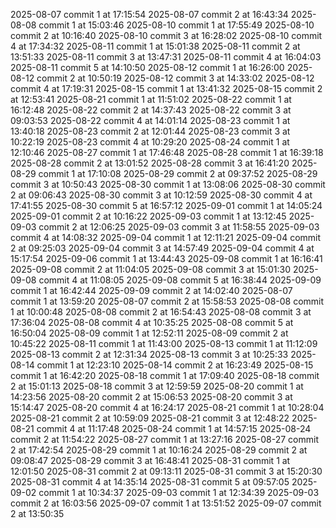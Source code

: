 2025-08-07 commit 1 at 17:15:54
2025-08-07 commit 2 at 16:43:34
2025-08-08 commit 1 at 15:03:46
2025-08-10 commit 1 at 17:55:49
2025-08-10 commit 2 at 10:16:40
2025-08-10 commit 3 at 16:28:02
2025-08-10 commit 4 at 17:34:32
2025-08-11 commit 1 at 15:01:38
2025-08-11 commit 2 at 13:51:33
2025-08-11 commit 3 at 13:47:31
2025-08-11 commit 4 at 16:04:03
2025-08-11 commit 5 at 14:10:50
2025-08-12 commit 1 at 16:26:00
2025-08-12 commit 2 at 10:50:19
2025-08-12 commit 3 at 14:33:02
2025-08-12 commit 4 at 17:19:31
2025-08-15 commit 1 at 13:41:32
2025-08-15 commit 2 at 12:53:41
2025-08-21 commit 1 at 11:51:02
2025-08-22 commit 1 at 16:12:48
2025-08-22 commit 2 at 14:37:43
2025-08-22 commit 3 at 09:03:53
2025-08-22 commit 4 at 14:01:14
2025-08-23 commit 1 at 13:40:18
2025-08-23 commit 2 at 12:01:44
2025-08-23 commit 3 at 10:22:19
2025-08-23 commit 4 at 10:29:20
2025-08-24 commit 1 at 12:10:46
2025-08-27 commit 1 at 17:46:48
2025-08-28 commit 1 at 16:39:18
2025-08-28 commit 2 at 13:01:52
2025-08-28 commit 3 at 16:41:20
2025-08-29 commit 1 at 17:10:08
2025-08-29 commit 2 at 09:37:52
2025-08-29 commit 3 at 10:50:43
2025-08-30 commit 1 at 13:08:06
2025-08-30 commit 2 at 09:06:43
2025-08-30 commit 3 at 10:12:59
2025-08-30 commit 4 at 17:41:55
2025-08-30 commit 5 at 16:57:12
2025-09-01 commit 1 at 14:05:24
2025-09-01 commit 2 at 10:16:22
2025-09-03 commit 1 at 13:12:45
2025-09-03 commit 2 at 12:06:25
2025-09-03 commit 3 at 11:58:55
2025-09-03 commit 4 at 14:08:32
2025-09-04 commit 1 at 12:11:21
2025-09-04 commit 2 at 09:25:03
2025-09-04 commit 3 at 14:57:49
2025-09-04 commit 4 at 15:17:54
2025-09-06 commit 1 at 13:44:43
2025-09-08 commit 1 at 16:16:41
2025-09-08 commit 2 at 11:04:05
2025-09-08 commit 3 at 15:01:30
2025-09-08 commit 4 at 11:08:05
2025-09-08 commit 5 at 16:38:44
2025-09-09 commit 1 at 16:42:44
2025-09-09 commit 2 at 14:02:40
2025-08-07 commit 1 at 13:59:20
2025-08-07 commit 2 at 15:58:53
2025-08-08 commit 1 at 10:00:48
2025-08-08 commit 2 at 16:54:43
2025-08-08 commit 3 at 17:36:04
2025-08-08 commit 4 at 10:35:25
2025-08-08 commit 5 at 16:50:04
2025-08-09 commit 1 at 12:52:11
2025-08-09 commit 2 at 10:45:22
2025-08-11 commit 1 at 11:43:00
2025-08-13 commit 1 at 11:12:09
2025-08-13 commit 2 at 12:31:34
2025-08-13 commit 3 at 10:25:33
2025-08-14 commit 1 at 12:23:10
2025-08-14 commit 2 at 16:23:49
2025-08-15 commit 1 at 16:42:20
2025-08-18 commit 1 at 17:09:40
2025-08-18 commit 2 at 15:01:13
2025-08-18 commit 3 at 12:59:59
2025-08-20 commit 1 at 14:23:56
2025-08-20 commit 2 at 15:06:53
2025-08-20 commit 3 at 15:14:47
2025-08-20 commit 4 at 16:24:17
2025-08-21 commit 1 at 10:28:04
2025-08-21 commit 2 at 10:59:09
2025-08-21 commit 3 at 12:48:22
2025-08-21 commit 4 at 11:17:48
2025-08-24 commit 1 at 14:57:15
2025-08-24 commit 2 at 11:54:22
2025-08-27 commit 1 at 13:27:16
2025-08-27 commit 2 at 17:42:54
2025-08-29 commit 1 at 10:16:24
2025-08-29 commit 2 at 09:08:47
2025-08-29 commit 3 at 16:48:41
2025-08-31 commit 1 at 12:01:50
2025-08-31 commit 2 at 09:13:11
2025-08-31 commit 3 at 15:20:30
2025-08-31 commit 4 at 14:35:14
2025-08-31 commit 5 at 09:57:05
2025-09-02 commit 1 at 10:34:37
2025-09-03 commit 1 at 12:34:39
2025-09-03 commit 2 at 16:03:56
2025-09-07 commit 1 at 13:51:52
2025-09-07 commit 2 at 13:50:35
